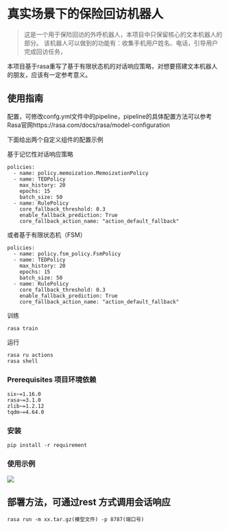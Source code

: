 # 真实场景下的保险回访机器人

> 这是一个用于保险回访的外呼机器人，本项目中只保留核心的文本机器人的部分。
> 该机器人可以做到的功能有：收集手机用户姓名、电话，引导用户完成回访任务，

本项目基于rasa重写了基于有限状态机的对话响应策略，对想要搭建文本机器人的朋友，应该有一定参考意义。

## 使用指南
配置，可修改confg.yml文件中的pipeline，pipeline的具体配置方法可以参考Rasa官网https://rasa.com/docs/rasa/model-configuration

下面给出两个自定义组件的配置示例

基于记忆性对话响应策略
```
policies:
  - name: policy.memoization.MemoizationPolicy
  - name: TEDPolicy
    max_history: 20
    epochs: 15
    batch_size: 50
  - name: RulePolicy
    core_fallback_threshold: 0.3
    enable_fallback_prediction: True
    core_fallback_action_name: "action_default_fallback"
```
或者基于有限状态机（FSM）
```
policies:
  - name: policy.fsm_policy.FsmPolicy
  - name: TEDPolicy
    max_history: 20
    epochs: 15
    batch_size: 50
  - name: RulePolicy
    core_fallback_threshold: 0.3
    enable_fallback_prediction: True
    core_fallback_action_name: "action_default_fallback"
```

训练
```
rasa train
```
运行
```
rasa ru actions
rasa shell
```
### Prerequisites 项目环境依赖


```
six~=1.16.0
rasa~=3.1.0
zlib~=1.2.12
tqdm~=4.64.0
```

### 安装
```
pip install -r requirement
```
### 使用示例

![](https://github.com/dbader/readme-template/raw/master/header.png)

## 部署方法，可通过rest 方式调用会话响应
```
rasa run -m xx.tar.gz(模型文件) -p 8787(端口号)
```
